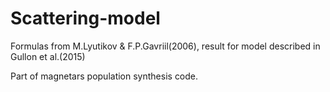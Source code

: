# Scattering-model
Formulas from M.Lyutikov &amp; F.P.Gavriil(2006), result for model described in Gullon et al.(2015)

Part of magnetars population synthesis code.
